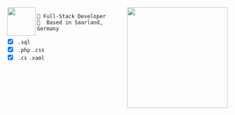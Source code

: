 <img align='right' src="https://media.giphy.com/media/U6YxrKZ84AfppW48r4/giphy.gif" width="230">

<img align='left' src="https://www.ynav.de/wp-content/uploads/2019/12/logo-000.png" height='65px'>

```
🚀 Full-Stack Developer
📍  Based in Saarland, Germany
```


* [x] `.sql` 
* [x] `.php` `.css`
* [x] `.cs` `.xaml`
